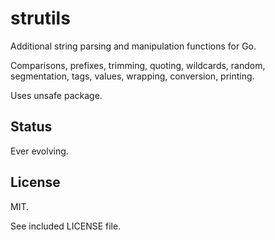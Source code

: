 # strutils

Additional string parsing and manipulation functions for Go. 

Comparisons, prefixes, trimming, quoting, wildcards, random, segmentation, tags, values, wrapping, conversion, printing.

Uses unsafe package.

## Status

Ever evolving.

## License

MIT.

See included LICENSE file.

